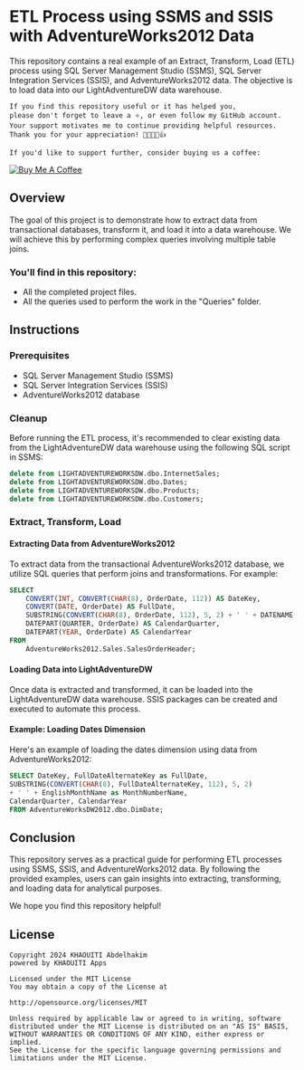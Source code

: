 # ETL Process using SSMS and SSIS with AdventureWorks2012 Data

This repository contains a real example of an Extract, Transform, Load (ETL) process using SQL Server Management Studio (SSMS), SQL Server Integration Services (SSIS), and AdventureWorks2012 data. The objective is to load data into our LightAdventureDW data warehouse.

```
If you find this repository useful or it has helped you,
please don't forget to leave a ⭐️, or even follow my GitHub account.
Your support motivates me to continue providing helpful resources.
Thank you for your appreciation! 🌟🚀💖😊👍

If you'd like to support further, consider buying us a coffee:
```
[![Buy Me A Coffee](https://img.shields.io/badge/Buy%20Me%20A%20Coffee--yellow.svg?style=for-the-badge&logo=buy-me-a-coffee)](https://www.buymeacoffee.com/kh.abdelhakim)

## Overview

The goal of this project is to demonstrate how to extract data from transactional databases, transform it, and load it into a data warehouse. We will achieve this by performing complex queries involving multiple table joins.

### You'll find in this repository:
- All the completed project files.
- All the queries used to perform the work in the "Queries" folder.

## Instructions

### Prerequisites

- SQL Server Management Studio (SSMS)
- SQL Server Integration Services (SSIS)
- AdventureWorks2012 database

### Cleanup

Before running the ETL process, it's recommended to clear existing data from the LightAdventureDW data warehouse using the following SQL script in SSMS:

```sql
delete from LIGHTADVENTUREWORKSDW.dbo.InternetSales;
delete from LIGHTADVENTUREWORKSDW.dbo.Dates;
delete from LIGHTADVENTUREWORKSDW.dbo.Products;
delete from LIGHTADVENTUREWORKSDW.dbo.Customers;
```

### Extract, Transform, Load

#### Extracting Data from AdventureWorks2012

To extract data from the transactional AdventureWorks2012 database, we utilize SQL queries that perform joins and transformations. For example:

```sql
SELECT
    CONVERT(INT, CONVERT(CHAR(8), OrderDate, 112)) AS DateKey,
    CONVERT(DATE, OrderDate) AS FullDate,
    SUBSTRING(CONVERT(CHAR(8), OrderDate, 112), 5, 2) + ' ' + DATENAME(MONTH, OrderDate) AS MonthNumberName,
    DATEPART(QUARTER, OrderDate) AS CalendarQuarter,
    DATEPART(YEAR, OrderDate) AS CalendarYear
FROM
    AdventureWorks2012.Sales.SalesOrderHeader;
```

#### Loading Data into LightAdventureDW

Once data is extracted and transformed, it can be loaded into the LightAdventureDW data warehouse. SSIS packages can be created and executed to automate this process.

#### Example: Loading Dates Dimension

Here's an example of loading the dates dimension using data from AdventureWorks2012:

```sql
SELECT DateKey, FullDateAlternateKey as FullDate,
SUBSTRING(CONVERT(CHAR(8), FullDateAlternateKey, 112), 5, 2)
+ ' ' + EnglishMonthName as MonthNumberName,
CalendarQuarter, CalendarYear
FROM AdventureWorksDW2012.dbo.DimDate;
```

## Conclusion

This repository serves as a practical guide for performing ETL processes using SSMS, SSIS, and AdventureWorks2012 data. By following the provided examples, users can gain insights into extracting, transforming, and loading data for analytical purposes.

We hope you find this repository helpful!

## License

```
Copyright 2024 KHAOUITI Abdelhakim
powered by KHAOUITI Apps

Licensed under the MIT License
You may obtain a copy of the License at

http://opensource.org/licenses/MIT

Unless required by applicable law or agreed to in writing, software
distributed under the MIT License is distributed on an "AS IS" BASIS,
WITHOUT WARRANTIES OR CONDITIONS OF ANY KIND, either express or implied.
See the License for the specific language governing permissions and
limitations under the MIT License.
```

